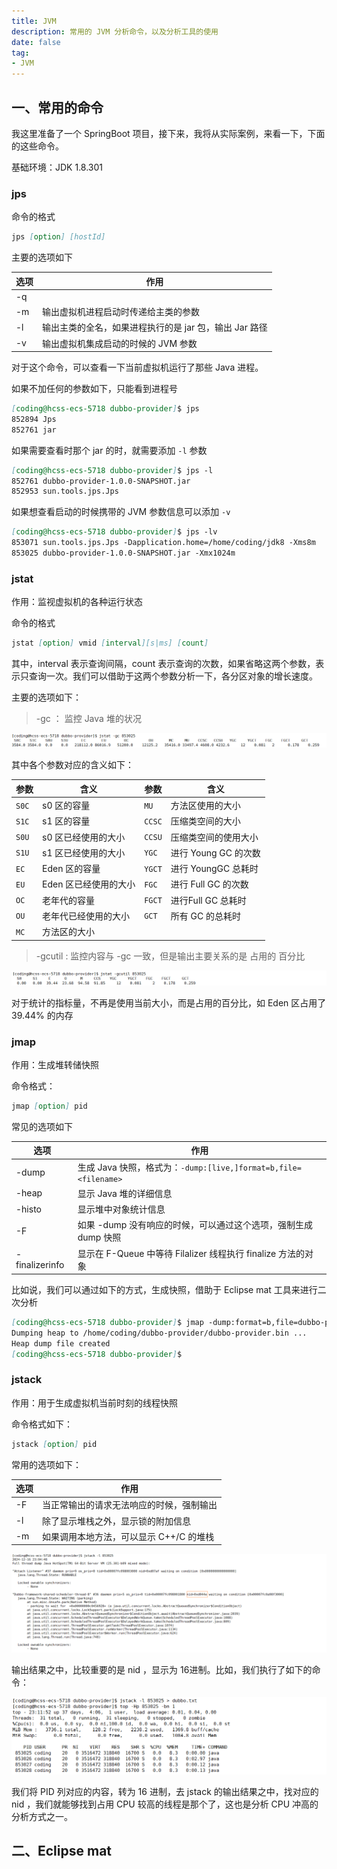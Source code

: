 ```yaml
---
title: JVM
description: 常用的 JVM 分析命令，以及分析工具的使用
date: false
tag:
- JVM
---
```


## 一、常用的命令

我这里准备了一个 SpringBoot 项目，接下来，我将从实际案例，来看一下，下面的这些命令。

基础环境：JDK 1.8.301

### jps

命令的格式

```markdown
jps [option] [hostId]
```

主要的选项如下

| 选项 | 作用                                                   |
| ---- | ------------------------------------------------------ |
| -q   |                                                        |
| -m   | 输出虚拟机进程启动时传递给主类的参数                   |
| -l   | 输出主类的全名，如果进程执行的是 jar 包，输出 Jar 路径 |
| -v   | 输出虚拟机集成启动的时候的 JVM 参数                    |

对于这个命令，可以查看一下当前虚拟机运行了那些 Java 进程。

如果不加任何的参数如下，只能看到进程号

```markdown
[coding@hcss-ecs-5718 dubbo-provider]$ jps
852894 Jps
852761 jar
```

如果需要查看时那个 jar 的时，就需要添加 `-l`  参数

```markdown
[coding@hcss-ecs-5718 dubbo-provider]$ jps -l
852761 dubbo-provider-1.0.0-SNAPSHOT.jar
852953 sun.tools.jps.Jps
```

如果想查看启动的时候携带的 JVM 参数信息可以添加 `-v`

```markdown
[coding@hcss-ecs-5718 dubbo-provider]$ jps -lv
853071 sun.tools.jps.Jps -Dapplication.home=/home/coding/jdk8 -Xms8m
853025 dubbo-provider-1.0.0-SNAPSHOT.jar -Xmx1024m
```

### jstat

作用：监视虚拟机的各种运行状态

命令的格式

```markdown
jstat [option] vmid [interval][s|ms] [count]
```

其中，interval 表示查询间隔，count 表示查询的次数，如果省略这两个参数，表示只查询一次。我们可以借助于这两个参数分析一下，各分区对象的增长速度。

主要的选项如下：

> -gc ： 监控 Java 堆的状况

![image-20241216222608433](asserts/image-20241216222608433.png)

其中各个参数对应的含义如下：

| 参数  | 含义                  | 参数   | 含义                 |
| ----- | --------------------- | ------ | -------------------- |
| `S0C` | s0 区的容量           | `MU`   | 方法区使用的大小     |
| `S1C` | s1 区的容量           | `CCSC` | 压缩类空间的大小     |
| `S0U` | s0 区已经使用的大小   | `CCSU` | 压缩类空间的使用大小 |
| `S1U` | s1 区已经使用的大小   | `YGC`  | 进行 Young GC 的次数 |
| `EC`  | Eden 区的容量         | `YGCT` | 进行 YoungGC 总耗时  |
| `EU`  | Eden 区已经使用的大小 | `FGC`  | 进行 Full GC 的次数  |
| `OC`  | 老年代的容量          | `FGCT` | 进行Full GC 总耗时   |
| `OU`  | 老年代已经使用的大小  | `GCT`  | 所有 GC 的总耗时     |
| `MC`  | 方法区的大小          |        |                      |

> -gcutil : 监控内容与 -gc 一致，但是输出主要关系的是 占用的 百分比

![image-20241216222816905](asserts/image-20241216222816905.png)

对于统计的指标量，不再是使用当前大小，而是占用的百分比，如 Eden 区占用了 39.44% 的内存

### jmap

作用：生成堆转储快照

命令格式：

```markdown
jmap [option] pid
```

常见的选项如下

| 选项           | 作用                                                         |
| -------------- | ------------------------------------------------------------ |
| -dump          | 生成 Java 快照，格式为：`-dump:[live,]format=b,file=<filename>` |
| -heap          | 显示 Java 堆的详细信息                                       |
| -histo         | 显示堆中对象统计信息                                         |
| -F             | 如果 -dump 没有响应的时候，可以通过这个选项，强制生成 dump 快照 |
| -finalizerinfo | 显示在 F-Queue 中等待 Filalizer 线程执行 finalize 方法的对象 |

比如说，我们可以通过如下的方式，生成快照，借助于 Eclipse mat 工具来进行二次分析

```markdown
[coding@hcss-ecs-5718 dubbo-provider]$ jmap -dump:format=b,file=dubbo-provider.bin 853025
Dumping heap to /home/coding/dubbo-provider/dubbo-provider.bin ...
Heap dump file created
[coding@hcss-ecs-5718 dubbo-provider]$
```

### jstack

作用：用于生成虚拟机当前时刻的线程快照

命令格式如下：

```markdown
jstack [option] pid
```

常用的选项如下：

| 选项 | 作用                                     |
| ---- | ---------------------------------------- |
| -F   | 当正常输出的请求无法响应的时候，强制输出 |
| -l   | 除了显示堆栈之外，显示锁的附加信息       |
| -m   | 如果调用本地方法，可以显示 C++/C 的堆栈  |

![image-20241216230537565](asserts/image-20241216230537565.png)

输出结果之中，比较重要的是 nid ，显示为 16进制。比如，我们执行了如下的命令：

![image-20241216231432834](asserts/image-20241216231432834.png)

我们将 PID 列对应的内容，转为 16 进制，去 jstack 的输出结果之中，找对应的 nid ，我们就能够找到占用 CPU 较高的线程是那个了，这也是分析 CPU 冲高的分析方式之一。

## 二、Eclipse mat

